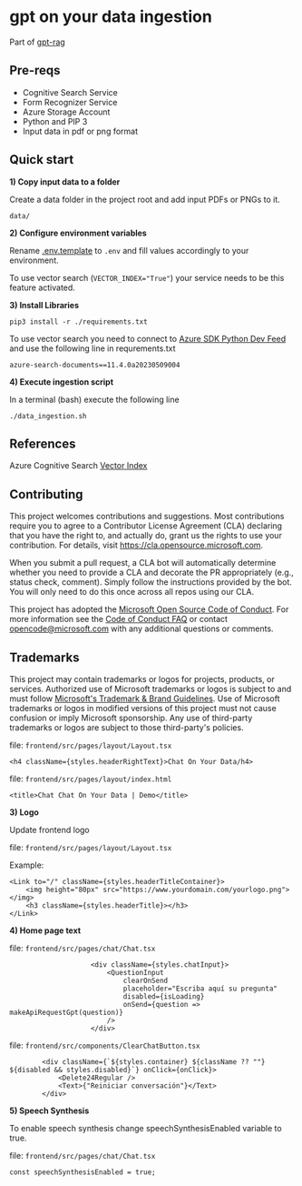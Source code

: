 # gpt on your data ingestion

Part of [gpt-rag](https://github.com/Azure/gpt-rag)

## Pre-reqs

- Cognitive Search Service
- Form Recognizer Service
- Azure Storage Account
- Python and PIP 3
- Input data in pdf or png format

## Quick start

**1) Copy input data to a folder**

Create a data folder in the project root and add input PDFs or PNGs to it.

```data/```

**2) Configure environment variables**

Rename [.env.template](.env.template) to ```.env``` and fill values accordingly to your environment.

To use vector search (```VECTOR_INDEX="True"```) your service needs to be this feature activated.

**3) Install Libraries**

```pip3 install -r ./requirements.txt```

To use vector search you need to connect to [Azure SDK Python Dev Feed](https://dev.azure.com/azure-sdk/public/_artifacts/feed/azure-sdk-for-python/connect/pip) and 
use the following line in requrements.txt

```azure-search-documents==11.4.0a20230509004```

**4) Execute ingestion script** 

In a terminal (bash) execute the following line

```./data_ingestion.sh```

## References

Azure Cognitive Search [Vector Index](https://github.com/Azure/cognitive-search-vector-pr/)



## Contributing

This project welcomes contributions and suggestions.  Most contributions require you to agree to a
Contributor License Agreement (CLA) declaring that you have the right to, and actually do, grant us
the rights to use your contribution. For details, visit https://cla.opensource.microsoft.com.

When you submit a pull request, a CLA bot will automatically determine whether you need to provide
a CLA and decorate the PR appropriately (e.g., status check, comment). Simply follow the instructions
provided by the bot. You will only need to do this once across all repos using our CLA.

This project has adopted the [Microsoft Open Source Code of Conduct](https://opensource.microsoft.com/codeofconduct/).
For more information see the [Code of Conduct FAQ](https://opensource.microsoft.com/codeofconduct/faq/) or
contact [opencode@microsoft.com](mailto:opencode@microsoft.com) with any additional questions or comments.

## Trademarks

This project may contain trademarks or logos for projects, products, or services. Authorized use of Microsoft
trademarks or logos is subject to and must follow
[Microsoft's Trademark & Brand Guidelines](https://www.microsoft.com/en-us/legal/intellectualproperty/trademarks/usage/general).
Use of Microsoft trademarks or logos in modified versions of this project must not cause confusion or imply Microsoft sponsorship.
Any use of third-party trademarks or logos are subject to those third-party's policies.

file: ```frontend/src/pages/layout/Layout.tsx```

```
<h4 className={styles.headerRightText}>Chat On Your Data/h4>
```

file: ```frontend/src/pages/layout/index.html```

```
<title>Chat Chat On Your Data | Demo</title>
```

**3) Logo**

Update frontend logo

file: ```frontend/src/pages/layout/Layout.tsx```

Example:
```
<Link to="/" className={styles.headerTitleContainer}>
    <img height="80px" src="https://www.yourdomain.com/yourlogo.png"></img>
    <h3 className={styles.headerTitle}></h3>
</Link>
```

**4) Home page text**

file: ```frontend/src/pages/chat/Chat.tsx```
```
                    <div className={styles.chatInput}>
                        <QuestionInput
                            clearOnSend
                            placeholder="Escriba aquí su pregunta"
                            disabled={isLoading}
                            onSend={question => makeApiRequestGpt(question)}
                        />
                    </div>
```

file: ```frontend/src/components/ClearChatButton.tsx```
```
        <div className={`${styles.container} ${className ?? ""} ${disabled && styles.disabled}`} onClick={onClick}>
            <Delete24Regular />
            <Text>{"Reiniciar conversación"}</Text>
        </div>
```

**5) Speech Synthesis**

To enable speech synthesis change speechSynthesisEnabled variable to true.

file: ```frontend/src/pages/chat/Chat.tsx```

```
const speechSynthesisEnabled = true;
```